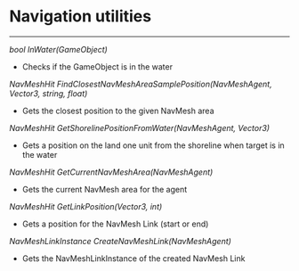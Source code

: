 # Navigation utilities

---

_bool InWater(GameObject)_
- Checks if the GameObject is in the water

_NavMeshHit FindClosestNavMeshAreaSamplePosition(NavMeshAgent, Vector3, string, float)_
- Gets the closest position to the given NavMesh area

_NavMeshHit GetShorelinePositionFromWater(NavMeshAgent, Vector3)_
- Gets a position on the land one unit from the shoreline when target is in the water

_NavMeshHit GetCurrentNavMeshArea(NavMeshAgent)_
- Gets the current NavMesh area for the agent

_NavMeshHit GetLinkPosition(Vector3, int)_
- Gets a position for the NavMesh Link (start or end)

_NavMeshLinkInstance CreateNavMeshLink(NavMeshAgent)_
- Gets the NavMeshLinkInstance of the created NavMesh Link

